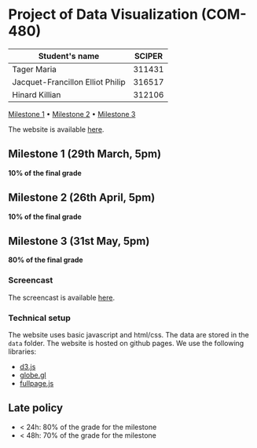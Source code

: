 # Project of Data Visualization (COM-480)

| Student's name | SCIPER |
| -------------- | ------ |
| Tager Maria    | 311431 |
| Jacquet-Francillon Elliot Philip| 316517 |
| Hinard Killian | 312106 |

[Milestone 1](./milestone1/milestone1.md) • [Milestone 2](./milestone2/milestone2.pdf) • [Milestone 3](./milestone3/process_book.pdf)

The website is available [here](https://com-480-data-visualization.github.io/project-2024-DataBeez/).

## Milestone 1 (29th March, 5pm)

**10% of the final grade**

## Milestone 2 (26th April, 5pm)

**10% of the final grade**


## Milestone 3 (31st May, 5pm)

**80% of the final grade**

### Screencast

The screencast is available [here](https://youtu.be/5FVTD-nCRGg).

### Technical setup

The website uses basic javascript and html/css. The data are stored in the `data` folder. The website is hosted on github pages.
We use the following libraries:
- [d3.js](https://d3js.org/)
- [globe.gl](https://vasturiano.github.io/globe.gl/)
- [fullpage.js](https://alvarotrigo.com/fullPage/)


## Late policy

- < 24h: 80% of the grade for the milestone
- < 48h: 70% of the grade for the milestone

